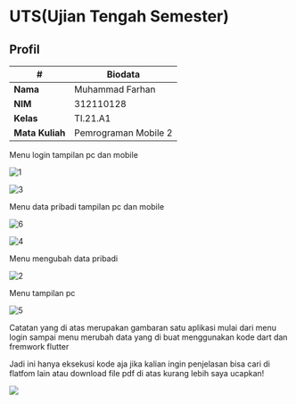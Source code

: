 # UTS(Ujian Tengah Semester)

## Profil
| #               | Biodata                      |
| --------------- | ---------------------------- |
| **Nama**        | Muhammad Farhan              |
| **NIM**         | 312110128                    |
| **Kelas**       | TI.21.A1                     |
| **Mata Kuliah** | Pemrograman Mobile 2         |




<p>Menu login tampilan pc dan mobile</P>

![1](https://github.com/farhanz17/UTS_P.MOBILE2/assets/92637117/54b58e13-53f7-48b3-8c55-081677ec9452)

![3](https://github.com/farhanz17/UTS_P.MOBILE2/assets/92637117/8e935c12-6bef-48b8-828c-c675bd04df77)

<p>Menu data pribadi tampilan pc dan mobile</P>

![6](https://github.com/farhanz17/UTS_P.MOBILE2/assets/92637117/c42dec5e-09f9-462a-96f6-a6ed70c57999)

![4](https://github.com/farhanz17/UTS_P.MOBILE2/assets/92637117/05d7600d-20a2-46a3-b0ce-3544fdb7ef6f)

<p>Menu mengubah data pribadi </P>

![2](https://github.com/farhanz17/UTS_P.MOBILE2/assets/92637117/14bf9fdb-7dc6-4c28-9f1b-6eec9d21c7ef)

<p>Menu tampilan pc</P>

![5](https://github.com/farhanz17/UTS_P.MOBILE2/assets/92637117/352c55f2-0a5f-4748-aceb-b98e15186806)

<p>
Catatan yang di atas merupakan gambaran satu aplikasi mulai dari menu login sampai menu merubah data yang di buat menggunakan kode dart dan fremwork flutter
</p>


<p>
Jadi ini  hanya eksekusi kode aja jika kalian ingin penjelasan bisa cari di flatfom lain atau download file pdf di atas kurang lebih saya ucapkan!
</p>

<img src="https://user-images.githubusercontent.com/91085882/222731693-24383140-7623-4e7a-a528-6621380b7be8.gif">
